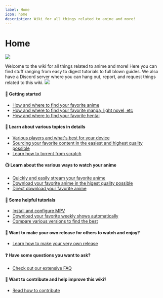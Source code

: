 ```yaml
---
label: Home
icon: home
description: Wiki for all things related to anime and more!
---
```


# Home

![](https://user-images.githubusercontent.com/78981416/214677895-b5497a9f-b78c-4c26-8ef3-880594c67e7a.png)

Welcome to the wiki for all things related to anime and more!
Here you can find stuff ranging from easy to digest tutorials to full blown guides.
We also have a Discord server where you can hang out, report, and request things related to this wiki.
[![](https://discordapp.com/api/guilds/974468300304171038/widget.png?style=banner2)](https://discord.gg/snackbox)

#### :rocket: Getting started

- [How and where to find your favorite anime](/getting-started/anime/)
- [How and where to find your favorite manga, light novel, etc](/getting-started/literature/)
- [How and where to find your favorite hentai](/getting-started/hentai/)

#### :book: Learn about various topics in details

- [Various players and what's best for your device](/guides/playback/)
- [Sourcing your favorite content in the easiest and highest quality possible](/guides/playback/)
- [Learn how to torrent from scratch](/guides/torrenting/)

#### :tv: Learn about the various ways to watch your anime

- [Quickly and easily stream your favorite anime](/sourcing/streaming/)
- [Download your favorite anime in the higest quality possible](/sourcing/public-trackers/)
- [Direct download your favorite anime](/sourcing/ddl/)

#### :scroll: Some helpful tutorials

- [Install and configure MPV](/tutorials/mpv/)
- [Download your favorite weekly shows automatically](/tutorials/rss/)
- [Compare various versions to find the best](/tutorials/comparison/)

#### :floppy_disk: Want to make your own release for others to watch and enjoy?

- [Learn how to make your very own release](/advanced/release-standards/)

#### :question: Have some questions you want to ask?

- [Check out our extensive FAQ](/resources/faq/)

#### :sparkling_heart: Want to contribute and help improve this wiki?

- [Read how to contribute](https://github.com/Snaacky/thewiki/blob/master/README.md)